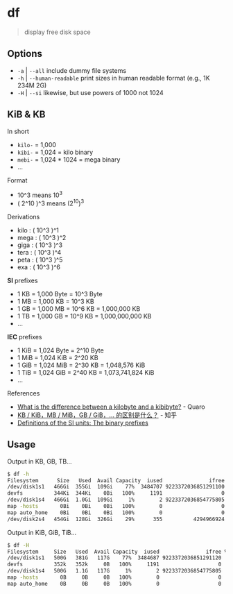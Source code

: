 # df

> display free disk space

## Options

- `-a` | `--all` include dummy file systems
- `-h` | `--human-readable` print sizes in human readable format (e.g., 1K 234M 2G)
- `-H` | `--si` likewise, but use powers of 1000 not 1024

## KiB & KB

In short

- `kilo-` = 1,000
- `kibi-` = 1,024 = kilo binary
- `mebi-` = 1,024 * 1024 = mega binary
- …

Format

- 10^3 means 10<sup>3</sup>
- ( 2^10 )^3 means (2<sup>10</sup>)<sup>3</sup>

Derivations

- kilo : ( 10^3 )^1
- mega : ( 10^3 )^2
- giga : ( 10^3 )^3
- tera : ( 10^3 )^4
- peta : ( 10^3 )^5
- exa : ( 10^3 )^6

**SI** prefixes

- 1 KB = 1,000 Byte = 10^3 Byte
- 1 MB = 1,000 KB = 10^3 KB
- 1 GB = 1,000 MB = 10^6 KB = 1,000,000 KB
- 1 TB = 1,000 GB = 10^9 KB = 1,000,000,000 KB
- …

**IEC** prefixes

- 1 KiB = 1,024 Byte = 2^10 Byte
- 1 MiB = 1,024 KiB = 2^20 KB
- 1 GiB = 1,024 MiB = 2^30 KB = 1,048,576 KiB
- 1 TiB = 1,024 GiB = 2^40 KB = 1,073,741,824 KiB
- …

References

- [What is the difference between a kilobyte and a kibibyte?](https://www.quora.com/What-is-the-difference-between-a-kilobyte-and-a-kibibyte) - Quaro
- [KB / KiB，MB / MiB，GB / GiB，… 的区别是什么？](https://www.zhihu.com/question/24601215) - 知乎
- [Definitions of the SI units: The binary prefixes](https://physics.nist.gov/cuu/Units/binary.html)

## Usage

Output in KB, GB, TB…

```bash
$ df -h
Filesystem      Size   Used  Avail Capacity  iused               ifree %iused  Mounted on
/dev/disk1s1   466Gi  355Gi  109Gi    77%  3484707 9223372036851291100    0%   /
devfs          344Ki  344Ki    0Bi   100%     1191                   0  100%   /dev
/dev/disk1s4   466Gi  1.0Gi  109Gi     1%        2 9223372036854775805    0%   /private/var/vm
map -hosts       0Bi    0Bi    0Bi   100%        0                   0  100%   /net
map auto_home    0Bi    0Bi    0Bi   100%        0                   0  100%   /home
/dev/disk2s4   454Gi  128Gi  326Gi    29%      355          4294966924    0%   /Volumes/IceHe_何志远
```
Output in KiB, GiB, TiB…

```bash
$ df -H
Filesystem     Size   Used  Avail Capacity  iused               ifree %iused  Mounted on
/dev/disk1s1   500G   381G   117G    77%  3484687 9223372036851291120    0%   /
devfs          352k   352k     0B   100%     1191                   0  100%   /dev
/dev/disk1s4   500G   1.1G   117G     1%        2 9223372036854775805    0%   /private/var/vm
map -hosts       0B     0B     0B   100%        0                   0  100%   /net
map auto_home    0B     0B     0B   100%        0                   0  100%   /home
```
